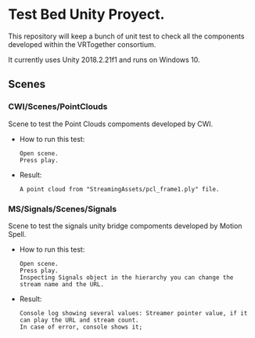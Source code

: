 # Test Bed Unity Proyect.

This repository will keep a bunch of unit test to check all the components developed within the VRTogether consortium.

It currently uses Unity 2018.2.21f1 and runs on Windows 10.

## Scenes

### CWI/Scenes/PointClouds

Scene to test the Point Clouds compoments developed by CWI.

- How to run this test:
	```
	Open scene.
	Press play.
	```

- Result:
	```
	A point cloud from "StreamingAssets/pcl_frame1.ply" file.
	```

### MS/Signals/Scenes/Signals

Scene to test the signals unity bridge compoments developed by Motion Spell.

- How to run this test:
	```
	Open scene.
	Press play.
	Inspecting Signals object in the hierarchy you can change the stream name and the URL.
	```

- Result:
	```
	Console log showing several values: Streamer pointer value, if it can play the URL and stream count.
	In case of error, console shows it;
	```

